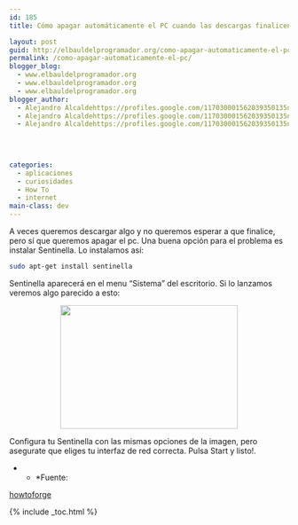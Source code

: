 ```yaml
---
id: 185
title: Cómo apagar automáticamente el PC cuando las descargas finalicen

layout: post
guid: http://elbauldelprogramador.org/como-apagar-automaticamente-el-pc-cuando-las-descargas-finalicen/
permalink: /como-apagar-automaticamente-el-pc/
blogger_blog:
  - www.elbauldelprogramador.org
  - www.elbauldelprogramador.org
  - www.elbauldelprogramador.org
blogger_author:
  - Alejandro Alcaldehttps://profiles.google.com/117030001562039350135noreply@blogger.com
  - Alejandro Alcaldehttps://profiles.google.com/117030001562039350135noreply@blogger.com
  - Alejandro Alcaldehttps://profiles.google.com/117030001562039350135noreply@blogger.com

  
  
  
categories:
  - aplicaciones
  - curiosidades
  - How To
  - internet
main-class: dev
---
```

<div class="icoso">
</div>

A veces queremos descargar algo y no queremos esperar a que finalice, pero sí que queremos apagar el pc. Una buena opción para el problema es instalar Sentinella. Lo instalamos así:

```bash
sudo apt-get install sentinella 

```

Sentinella aparecerá en el menu &#8220;Sistema&#8221; del escritorio. Si lo lanzamos veremos algo parecido a esto:

  
<!--ad-->

<div class="separator" style="clear: both; text-align: center;">
  <a href="https://1.bp.blogspot.com/-Ti5_cz6URsM/TbqiIheW6YI/AAAAAAAAAcw/mDH3EbaI50E/s1600/R1vvF.png" imageanchor="1" style="margin-left:1em; margin-right:1em"><img border="0" height="223" width="320" src="https://1.bp.blogspot.com/-Ti5_cz6URsM/TbqiIheW6YI/AAAAAAAAAcw/mDH3EbaI50E/s320/R1vvF.png" /></a>
</div>

Configura tu Sentinella con las mismas opciones de la imagen, pero asegurate que eliges tu interfaz de red correcta. Pulsa Start y listo!.

* * *Fuente: 

[howtoforge][1]</p> 



 [1]: http://www.howtoforge.com/how-to-automatically-shut-down-your-computer-after-a-download-finishes

{% include _toc.html %}

